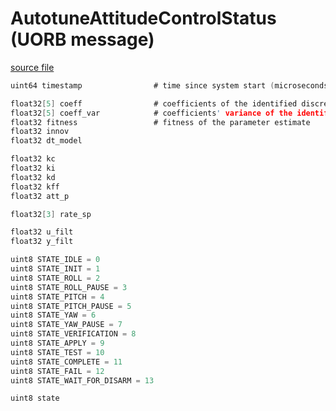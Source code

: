 # AutotuneAttitudeControlStatus (UORB message)



[source file](https://github.com/PX4/PX4-Autopilot/blob/main/msg/AutotuneAttitudeControlStatus.msg)

```c
uint64 timestamp                # time since system start (microseconds)

float32[5] coeff                # coefficients of the identified discrete-time model
float32[5] coeff_var            # coefficients' variance of the identified discrete-time model
float32 fitness                 # fitness of the parameter estimate
float32 innov
float32 dt_model

float32 kc
float32 ki
float32 kd
float32 kff
float32 att_p

float32[3] rate_sp

float32 u_filt
float32 y_filt

uint8 STATE_IDLE = 0
uint8 STATE_INIT = 1
uint8 STATE_ROLL = 2
uint8 STATE_ROLL_PAUSE = 3
uint8 STATE_PITCH = 4
uint8 STATE_PITCH_PAUSE = 5
uint8 STATE_YAW = 6
uint8 STATE_YAW_PAUSE = 7
uint8 STATE_VERIFICATION = 8
uint8 STATE_APPLY = 9
uint8 STATE_TEST = 10
uint8 STATE_COMPLETE = 11
uint8 STATE_FAIL = 12
uint8 STATE_WAIT_FOR_DISARM = 13

uint8 state

```
